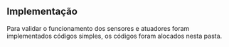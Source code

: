 ## Implementação

Para validar o funcionamento dos sensores e atuadores foram implementados códigos simples, os códigos foram alocados nesta pasta.

